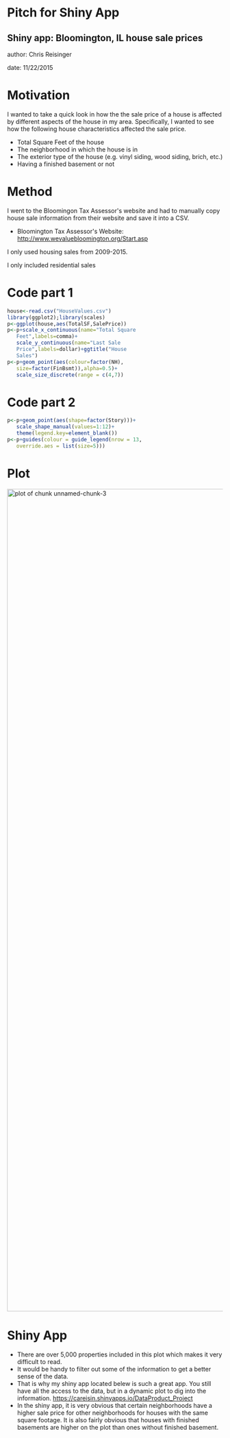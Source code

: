 Pitch for Shiny App
========================================================
## Shiny app: Bloomington, IL house sale prices

author: Chris Reisinger 

date: 11/22/2015



Motivation
========================================================

I wanted to take a quick look in how the the sale price of a house is affected by different aspects of the house in my area.  Specifically, I wanted to see how the following house characteristics affected the sale price.

- Total Square Feet of the house
- The neighborhood in which the house is in
- The exterior type of the house (e.g. vinyl siding, wood siding, brich, etc.)
- Having a finished basement or not

Method
========================================================
I went to the Bloomingon Tax Assessor's website and had to manually copy house sale information from their website and save it into a CSV.

- Bloomington Tax Assessor's Website:
   http://www.wevaluebloomington.org/Start.asp

I only used housing sales from 2009-2015.

I only included residential sales

Code part 1
========================================================

```r
house<-read.csv("HouseValues.csv")
library(ggplot2);library(scales)
p<-ggplot(house,aes(TotalSF,SalePrice))
p<-p+scale_x_continuous(name="Total Square 
   Feet",labels=comma)+
   scale_y_continuous(name="Last Sale 
   Price",labels=dollar)+ggtitle("House 
   Sales")
p<-p+geom_point(aes(colour=factor(NH),
   size=factor(FinBsmt)),alpha=0.5)+
   scale_size_discrete(range = c(4,7))
```

Code part 2
===

```r
p<-p+geom_point(aes(shape=factor(Story)))+
   scale_shape_manual(values=1:12)+
   theme(legend.key=element_blank())
p<-p+guides(colour = guide_legend(nrow = 13,
   override.aes = list(size=5)))
```

Plot
========================================================

<img src="DataProduct_Presntation-figure/unnamed-chunk-3-1.png" title="plot of chunk unnamed-chunk-3" alt="plot of chunk unnamed-chunk-3" width="1920px" />

Shiny App
========================================================
- There are over 5,000 properties included in this plot which makes it very difficult to read.  
- It would be handy to filter out some of the information to get a better sense of the data.
- That is why my shiny app located belew is such a great app.  You still have all the access to the data, but in a dynamic plot to dig into the information.
   https://careisin.shinyapps.io/DataProduct_Project
- In the shiny app, it is very obvious that certain neighborhoods have a higher sale price for other neighborhoods for houses with the same square footage.  It is also fairly obvious that houses with finished basements are higher on the plot than ones without finished basement.  
